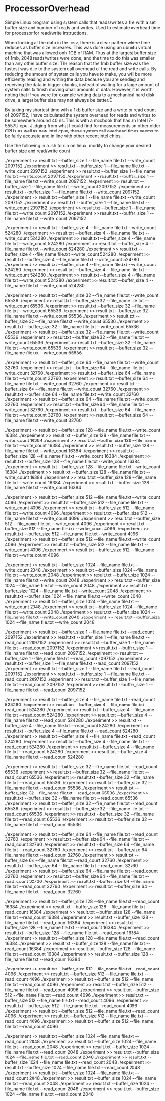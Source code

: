 # ProcessorOverhead
Simple Linux program using system calls that reads/writes a file with a set buffer size and number of reads and writes. Used to estimate overhead time for processor for read/write instructions.


When looking at the data in the .csv, there is a clear pattern where time reduces as buffer size increases. This was done using an ubuntu virtual machine that was allowed only 1GB of RAM. Thus at the largest buffer size of 1mb, 2048 reads/writes were done, and the time to do this was smaller than any other buffer size. The reason that the 1mb buffer size was the fastest was due to the system call overhead of the read and write calls. By reducing the amount of system calls you have to make, you will be more efficiently reading and writing the data because you are sending and receiving the data in bigger chunks, instead of waiting for a large amount of system calls to finish moving small amounts of data. However, it is worth noting that if you were for example writing data to a mechanical hard disk drive, a larger buffer size may not always be better.Ê

By taking my shortest time with a 1kb buffer size and a write or read count of 2097152, I have calculated the system overhead for reads and writes to be somewhere around 40 ns. This is with a macbook that has an Intel I7-5557U cpu. Judging from what I could find for measurements on other older CPUs as well as new intel cpus, these system call overhead times seems to be fairly accurate and in line with other recent intel chips.


Use the following in a .sh to run on linux, modify to change your desired buffer size and read/write count


./experiment >> result.txt --buffer_size 1 --file_name file.txt --write_count 2097152
./experiment >> result.txt --buffer_size 1 --file_name file.txt --write_count 2097152
./experiment >> result.txt --buffer_size 1 --file_name file.txt --write_count 2097152
./experiment >> result.txt --buffer_size 1 --file_name file.txt --write_count 2097152
./experiment >> result.txt --buffer_size 1 --file_name file.txt --write_count 2097152
./experiment >> result.txt --buffer_size 1 --file_name file.txt --write_count 2097152
./experiment >> result.txt --buffer_size 1 --file_name file.txt --write_count 2097152
./experiment >> result.txt --buffer_size 1 --file_name file.txt --write_count 2097152
./experiment >> result.txt --buffer_size 1 --file_name file.txt --write_count 2097152
./experiment >> result.txt --buffer_size 1 --file_name file.txt --write_count 2097152


./experiment >> result.txt --buffer_size 4 --file_name file.txt --write_count 524280
./experiment >> result.txt --buffer_size 4 --file_name file.txt --write_count 524280
./experiment >> result.txt --buffer_size 4 --file_name file.txt --write_count 524280
./experiment >> result.txt --buffer_size 4 --file_name file.txt --write_count 524280
./experiment >> result.txt --buffer_size 4 --file_name file.txt --write_count 524280
./experiment >> result.txt --buffer_size 4 --file_name file.txt --write_count 524280
./experiment >> result.txt --buffer_size 4 --file_name file.txt --write_count 524280
./experiment >> result.txt --buffer_size 4 --file_name file.txt --write_count 524280
./experiment >> result.txt --buffer_size 4 --file_name file.txt --write_count 524280
./experiment >> result.txt --buffer_size 4 --file_name file.txt --write_count 524280

./experiment >> result.txt --buffer_size 32 --file_name file.txt --write_count 65536
./experiment >> result.txt --buffer_size 32 --file_name file.txt --write_count 65536
./experiment >> result.txt --buffer_size 32 --file_name file.txt --write_count 65536
./experiment >> result.txt --buffer_size 32 --file_name file.txt --write_count 65536
./experiment >> result.txt --buffer_size 32 --file_name file.txt --write_count 65536
./experiment >> result.txt --buffer_size 32 --file_name file.txt --write_count 65536
./experiment >> result.txt --buffer_size 32 --file_name file.txt --write_count 65536
./experiment >> result.txt --buffer_size 32 --file_name file.txt --write_count 65536
./experiment >> result.txt --buffer_size 32 --file_name file.txt --write_count 65536
./experiment >> result.txt --buffer_size 32 --file_name file.txt --write_count 65536

./experiment >> result.txt --buffer_size 64 --file_name file.txt --write_count 32760
./experiment >> result.txt --buffer_size 64 --file_name file.txt --write_count 32760
./experiment >> result.txt --buffer_size 64 --file_name file.txt --write_count 32760
./experiment >> result.txt --buffer_size 64 --file_name file.txt --write_count 32760
./experiment >> result.txt --buffer_size 64 --file_name file.txt --write_count 32760
./experiment >> result.txt --buffer_size 64 --file_name file.txt --write_count 32760
./experiment >> result.txt --buffer_size 64 --file_name file.txt --write_count 32760
./experiment >> result.txt --buffer_size 64 --file_name file.txt --write_count 32760
./experiment >> result.txt --buffer_size 64 --file_name file.txt --write_count 32760
./experiment >> result.txt --buffer_size 64 --file_name file.txt --write_count 32760

./experiment >> result.txt --buffer_size 128 --file_name file.txt --write_count 16384
./experiment >> result.txt --buffer_size 128 --file_name file.txt --write_count 16384
./experiment >> result.txt --buffer_size 128 --file_name file.txt --write_count 16384
./experiment >> result.txt --buffer_size 128 --file_name file.txt --write_count 16384
./experiment >> result.txt --buffer_size 128 --file_name file.txt --write_count 16384
./experiment >> result.txt --buffer_size 128 --file_name file.txt --write_count 16384
./experiment >> result.txt --buffer_size 128 --file_name file.txt --write_count 16384
./experiment >> result.txt --buffer_size 128 --file_name file.txt --write_count 16384
./experiment >> result.txt --buffer_size 128 --file_name file.txt --write_count 16384
./experiment >> result.txt --buffer_size 128 --file_name file.txt --write_count 16384

./experiment >> result.txt --buffer_size 512 --file_name file.txt --write_count 4096
./experiment >> result.txt --buffer_size 512 --file_name file.txt --write_count 4096
./experiment >> result.txt --buffer_size 512 --file_name file.txt --write_count 4096
./experiment >> result.txt --buffer_size 512 --file_name file.txt --write_count 4096
./experiment >> result.txt --buffer_size 512 --file_name file.txt --write_count 4096
./experiment >> result.txt --buffer_size 512 --file_name file.txt --write_count 4096
./experiment >> result.txt --buffer_size 512 --file_name file.txt --write_count 4096
./experiment >> result.txt --buffer_size 512 --file_name file.txt --write_count 4096
./experiment >> result.txt --buffer_size 512 --file_name file.txt --write_count 4096
./experiment >> result.txt --buffer_size 512 --file_name file.txt --write_count 4096

./experiment >> result.txt --buffer_size 1024 --file_name file.txt --write_count 2048
./experiment >> result.txt --buffer_size 1024 --file_name file.txt --write_count 2048
./experiment >> result.txt --buffer_size 1024 --file_name file.txt --write_count 2048
./experiment >> result.txt --buffer_size 1024 --file_name file.txt --write_count 2048
./experiment >> result.txt --buffer_size 1024 --file_name file.txt --write_count 2048
./experiment >> result.txt --buffer_size 1024 --file_name file.txt --write_count 2048
./experiment >> result.txt --buffer_size 1024 --file_name file.txt --write_count 2048
./experiment >> result.txt --buffer_size 1024 --file_name file.txt --write_count 2048
./experiment >> result.txt --buffer_size 1024 --file_name file.txt --write_count 2048
./experiment >> result.txt --buffer_size 1024 --file_name file.txt --write_count 2048

./experiment >> result.txt --buffer_size 1 --file_name file.txt --read_count 2097152
./experiment >> result.txt --buffer_size 1 --file_name file.txt --read_count 2097152
./experiment >> result.txt --buffer_size 1 --file_name file.txt --read_count 2097152
./experiment >> result.txt --buffer_size 1 --file_name file.txt --read_count 2097152
./experiment >> result.txt --buffer_size 1 --file_name file.txt --read_count 2097152
./experiment >> result.txt --buffer_size 1 --file_name file.txt --read_count 2097152
./experiment >> result.txt --buffer_size 1 --file_name file.txt --read_count 2097152
./experiment >> result.txt --buffer_size 1 --file_name file.txt --read_count 2097152
./experiment >> result.txt --buffer_size 1 --file_name file.txt --read_count 2097152
./experiment >> result.txt --buffer_size 1 --file_name file.txt --read_count 2097152


./experiment >> result.txt --buffer_size 4 --file_name file.txt --read_count 524280
./experiment >> result.txt --buffer_size 4 --file_name file.txt --read_count 524280
./experiment >> result.txt --buffer_size 4 --file_name file.txt --read_count 524280
./experiment >> result.txt --buffer_size 4 --file_name file.txt --read_count 524280
./experiment >> result.txt --buffer_size 4 --file_name file.txt --read_count 524280
./experiment >> result.txt --buffer_size 4 --file_name file.txt --read_count 524280
./experiment >> result.txt --buffer_size 4 --file_name file.txt --read_count 524280
./experiment >> result.txt --buffer_size 4 --file_name file.txt --read_count 524280
./experiment >> result.txt --buffer_size 4 --file_name file.txt --read_count 524280
./experiment >> result.txt --buffer_size 4 --file_name file.txt --read_count 524280

./experiment >> result.txt --buffer_size 32 --file_name file.txt --read_count 65536
./experiment >> result.txt --buffer_size 32 --file_name file.txt --read_count 65536
./experiment >> result.txt --buffer_size 32 --file_name file.txt --read_count 65536
./experiment >> result.txt --buffer_size 32 --file_name file.txt --read_count 65536
./experiment >> result.txt --buffer_size 32 --file_name file.txt --read_count 65536
./experiment >> result.txt --buffer_size 32 --file_name file.txt --read_count 65536
./experiment >> result.txt --buffer_size 32 --file_name file.txt --read_count 65536
./experiment >> result.txt --buffer_size 32 --file_name file.txt --read_count 65536
./experiment >> result.txt --buffer_size 32 --file_name file.txt --read_count 65536
./experiment >> result.txt --buffer_size 32 --file_name file.txt --read_count 65536

./experiment >> result.txt --buffer_size 64 --file_name file.txt --read_count 32760
./experiment >> result.txt --buffer_size 64 --file_name file.txt --read_count 32760
./experiment >> result.txt --buffer_size 64 --file_name file.txt --read_count 32760
./experiment >> result.txt --buffer_size 64 --file_name file.txt --read_count 32760
./experiment >> result.txt --buffer_size 64 --file_name file.txt --read_count 32760
./experiment >> result.txt --buffer_size 64 --file_name file.txt --read_count 32760
./experiment >> result.txt --buffer_size 64 --file_name file.txt --read_count 32760
./experiment >> result.txt --buffer_size 64 --file_name file.txt --read_count 32760
./experiment >> result.txt --buffer_size 64 --file_name file.txt --read_count 32760
./experiment >> result.txt --buffer_size 64 --file_name file.txt --read_count 32760

./experiment >> result.txt --buffer_size 128 --file_name file.txt --read_count 16384
./experiment >> result.txt --buffer_size 128 --file_name file.txt --read_count 16384
./experiment >> result.txt --buffer_size 128 --file_name file.txt --read_count 16384
./experiment >> result.txt --buffer_size 128 --file_name file.txt --read_count 16384
./experiment >> result.txt --buffer_size 128 --file_name file.txt --read_count 16384
./experiment >> result.txt --buffer_size 128 --file_name file.txt --read_count 16384
./experiment >> result.txt --buffer_size 128 --file_name file.txt --read_count 16384
./experiment >> result.txt --buffer_size 128 --file_name file.txt --read_count 16384
./experiment >> result.txt --buffer_size 128 --file_name file.txt --read_count 16384
./experiment >> result.txt --buffer_size 128 --file_name file.txt --read_count 16384

./experiment >> result.txt --buffer_size 512 --file_name file.txt --read_count 4096
./experiment >> result.txt --buffer_size 512 --file_name file.txt --read_count 4096
./experiment >> result.txt --buffer_size 512 --file_name file.txt --read_count 4096
./experiment >> result.txt --buffer_size 512 --file_name file.txt --read_count 4096
./experiment >> result.txt --buffer_size 512 --file_name file.txt --read_count 4096
./experiment >> result.txt --buffer_size 512 --file_name file.txt --read_count 4096
./experiment >> result.txt --buffer_size 512 --file_name file.txt --read_count 4096
./experiment >> result.txt --buffer_size 512 --file_name file.txt --read_count 4096
./experiment >> result.txt --buffer_size 512 --file_name file.txt --read_count 4096
./experiment >> result.txt --buffer_size 512 --file_name file.txt --read_count 4096

./experiment >> result.txt --buffer_size 1024 --file_name file.txt --read_count 2048
./experiment >> result.txt --buffer_size 1024 --file_name file.txt --read_count 2048
./experiment >> result.txt --buffer_size 1024 --file_name file.txt --read_count 2048
./experiment >> result.txt --buffer_size 1024 --file_name file.txt --read_count 2048
./experiment >> result.txt --buffer_size 1024 --file_name file.txt --read_count 2048
./experiment >> result.txt --buffer_size 1024 --file_name file.txt --read_count 2048
./experiment >> result.txt --buffer_size 1024 --file_name file.txt --read_count 2048
./experiment >> result.txt --buffer_size 1024 --file_name file.txt --read_count 2048
./experiment >> result.txt --buffer_size 1024 --file_name file.txt --read_count 2048
./experiment >> result.txt --buffer_size 1024 --file_name file.txt --read_count 2048

